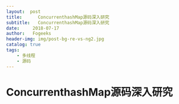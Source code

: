 ```yaml
---
layout:  post
title:		ConcurrenthashMap源码深入研究
subtitle:	ConcurrenthashMap源码深入研究
date:     2018-07-17
author:   Fogeeks
header-img: img/post-bg-re-vs-ng2.jpg
catalog: true
tags:
    - 多线程
    - 源码
---
```

 
 #	ConcurrenthashMap源码深入研究
 